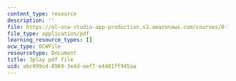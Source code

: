 ```yaml
---
content_type: resource
description: ''
file: https://ol-ocw-studio-app-production.s3.amazonaws.com/courses/8-701-introduction-to-nuclear-and-particle-physics-fall-2020/abc999cd89693e4daef7e4401ff945aa_jtA3Hxww7FQ.pdf
file_type: application/pdf
learning_resource_types: []
ocw_type: OCWFile
resourcetype: Document
title: 3play pdf file
uid: abc999cd-8969-3e4d-aef7-e4401ff945aa
---
```

